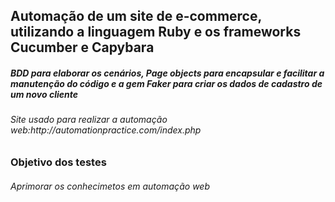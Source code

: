 

## Automação de um site de e-commerce, utilizando a linguagem Ruby e os frameworks Cucumber e Capybara
<h5> BDD para elaborar os cenários, Page objects para encapsular e facilitar a manutenção do código e a gem Faker para criar os dados de cadastro de um novo cliente </h5>


<h6>Site usado para realizar a automação web:http://automationpractice.com/index.php </h6>


### Objetivo dos testes
<h6> Aprimorar os conhecimetos em automação web </h6>


